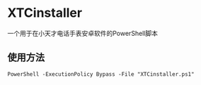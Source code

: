 # XTCinstaller

一个用于在小天才电话手表安卓软件的PowerShell脚本

## 使用方法

```batch
PowerShell -ExecutionPolicy Bypass -File "XTCinstaller.ps1"
```
